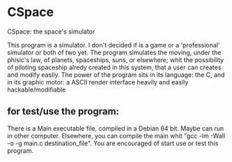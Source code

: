 # CSpace
CSpace: the space's simulator

This program is a simulator. I don't decided if is a game or a 'professional' simulator or both of two yet.
The program simulates the moving, under the phisic's law, of planets, spaceships, suns, or elsewhere;
whit the possibility of piloting spaceship alredy created in this system, that a user can creates and modify easily.
The power of the program sits in its language: the C, and in its graphic motor: a ASCII render interface heavily and easily hackable/modifiable

for test/use the program:
-------------------------
There is a Main executable file, compiled in a Debian 64 bit. Maybe can run in other computer.
Elsewhere, you can compile the main whit "gcc -lm -Wall -o -g main.c destination_file". You are encouraged of start use or test this program.
